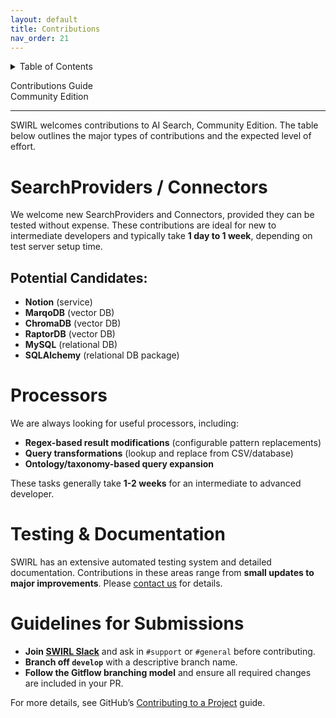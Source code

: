 ```yaml
---
layout: default
title: Contributions
nav_order: 21
---
```

<details markdown="block">
  <summary>
    Table of Contents
  </summary>
  {: .text-delta }
- TOC
{:toc}
</details>

<span class="big-text">Contributions Guide</span><br/><span class="med-text">Community Edition</span>

---

SWIRL welcomes contributions to AI Search, Community Edition. The table below outlines the major types of contributions and the expected level of effort.

# SearchProviders / Connectors

We welcome new SearchProviders and Connectors, provided they can be tested without expense. These contributions are ideal for new to intermediate developers and typically take **1 day to 1 week**, depending on test server setup time.

## Potential Candidates:
- **Notion** (service)
- **MarqoDB** (vector DB)
- **ChromaDB** (vector DB)
- **RaptorDB** (vector DB)
- **MySQL** (relational DB)
- **SQLAlchemy** (relational DB package)

# Processors

We are always looking for useful processors, including:

- **Regex-based result modifications** (configurable pattern replacements)
- **Query transformations** (lookup and replace from CSV/database)
- **Ontology/taxonomy-based query expansion**

These tasks generally take **1-2 weeks** for an intermediate to advanced developer.

# Testing & Documentation

SWIRL has an extensive automated testing system and detailed documentation. Contributions in these areas range from **small updates to major improvements**. Please [contact us](#support) for details.

# Guidelines for Submissions

- **Join [SWIRL Slack](#support)** and ask in `#support` or `#general` before contributing.
- **Branch off `develop`** with a descriptive branch name.
- **Follow the Gitflow branching model** and ensure all required changes are included in your PR.

For more details, see GitHub’s [Contributing to a Project](https://docs.github.com/en/get-started/exploring-projects-on-github/contributing-to-a-project) guide.



